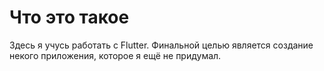 # Что это такое

Здесь я учусь работать с Flutter. Финальной целью является создание некого приложения, которое я ещё не придумал.
